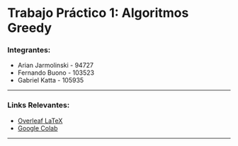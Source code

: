 # Trabajo Práctico 1: Algoritmos Greedy

### Integrantes:

- Arian Jarmolinski - 94727
- Fernando Buono - 103523
- Gabriel Katta - 105935

---

### Links Relevantes:

- [Overleaf LaTeX](https://www.overleaf.com/3834125665dbckwkzsqrww)
- [Google Colab](https://colab.research.google.com/drive/1F0li5nuDRKIJyjvq6fMjJUMmjFNEu_tq#scrollTo=4zF2Z4pHgAkZ)

--- 